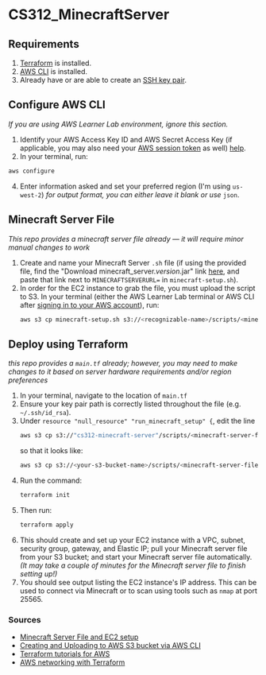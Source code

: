 # CS312_MinecraftServer

## Requirements
1) [Terraform](https://developer.hashicorp.com/terraform/install) is installed.
2) [AWS CLI](https://docs.aws.amazon.com/cli/latest/userguide/getting-started-install.html) is installed.
3) Already have or are able to create an [SSH key pair](https://www.ssh.com/academy/ssh/keygen).


## Configure AWS CLI
*If you are using AWS Learner Lab environment, ignore this section.*
1) Identify your AWS Access Key ID and AWS Secret Access Key (if applicable, you may also need your [AWS session token](https://docs.aws.amazon.com/cli/latest/userguide/cli-configure-files.html) as well) [help](https://docs.aws.amazon.com/IAM/latest/UserGuide/id_credentials_access-keys.html).
2) In your terminal, run:
  ```bash
  aws configure
  ```
4) Enter information asked and set your preferred region (I'm using `us-west-2`) *for output format, you can either leave it blank or use* `json`.

## Minecraft Server File
*This repo provides a minecraft server file already — it will require minor manual changes to work*
1) Create and name your Minecraft Server `.sh` file (if using the provided file, find the "Download minecraft_server._version_.jar" link [here](https://www.minecraft.net/en-us/download/server), and paste that link next to `MINECRAFTSERVERURL=` in `minecraft-setup.sh`).
2) In order for the EC2 instance to grab the file, you must upload the script to S3. In your terminal (either the AWS Learner Lab terminal or AWS CLI after [signing in to your AWS account](https://docs.aws.amazon.com/signin/latest/userguide/command-line-sign-in.html)), run:
   ```bash
   aws s3 cp minecraft-setup.sh s3://<recognizable-name>/scripts/<minecraft-server-filename>.sh
   ```

## Deploy using Terraform
*this repo provides a `main.tf` already; however, you may need to make changes to it based on server hardware requirements and/or region preferences*
1) In your terminal, navigate to the location of `main.tf`
2) Ensure your key pair path is correctly listed throughout the file (e.g. `~/.ssh/id_rsa`).
3) Under `resource "null_resource" "run_minecraft_setup" {`, edit the line
   ```bash
   aws s3 cp s3://"cs312-minecraft-server"/scripts/<minecraft-server-filename>.sh /tmp/<minecraft-server-filename>.sh
   ```
   so that it looks like:
   ```bash
   aws s3 cp s3://<your-s3-bucket-name>/scripts/<minecraft-server-filename>.sh /tmp/<minecraft-server-filename>.sh
   ```
5) Run the command:
   ```bash
   terraform init
   ```
6) Then run:
   ```bash
   terraform apply
   ```
7) This should create and set up your EC2 instance with a VPC, subnet, security group, gateway, and Elastic IP; pull your Minecraft server file from your S3 bucket; and start your Minecraft server file automatically. *(It may take a couple of minutes for the Minecraft server file to finish setting up!)*
8) You should see output listing the EC2 instance's IP address. This can be used to connect via Minecraft or to scan using tools such as `nmap` at port 25565.

### Sources
- [Minecraft Server File and EC2 setup](https://aws.amazon.com/blogs/gametech/setting-up-a-minecraft-java-server-on-amazon-ec2/)
- [Creating and Uploading to AWS S3 bucket via AWS CLI](https://www.geeksforgeeks.org/how-to-upload-files-to-aws-s3-using-cli/)
- [Terraform tutorials for AWS](https://developer.hashicorp.com/terraform/tutorials/aws-get-started)
- [AWS networking with Terraform](https://www.geeksforgeeks.org/automating-aws-network-firewall-configurations-with-terraform/)

